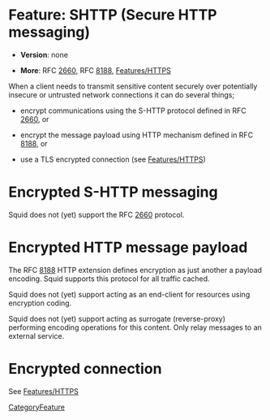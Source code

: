 # Feature: SHTTP (Secure HTTP messaging)

  - **Version**: none

  - **More**: RFC [2660](https://tools.ietf.org/rfc/rfc2660#), RFC
    [8188](https://tools.ietf.org/rfc/rfc8188#),
    [Features/HTTPS](https://wiki.squid-cache.org/Features/SHTTP/Features/HTTPS#)

When a client needs to transmit sensitive content securely over
potentially insecure or untrusted network connections it can do several
things;

  - encrypt communications using the S-HTTP protocol defined in RFC
    [2660](https://tools.ietf.org/rfc/rfc2660#), or

  - encrypt the message payload using HTTP mechanism defined in RFC
    [8188](https://tools.ietf.org/rfc/rfc8188#), or

  - use a TLS encrypted connection (see
    [Features/HTTPS](https://wiki.squid-cache.org/Features/SHTTP/Features/HTTPS#))

# Encrypted S-HTTP messaging

Squid does not (yet) support the RFC
[2660](https://tools.ietf.org/rfc/rfc2660#) protocol.

# Encrypted HTTP message payload

The RFC [8188](https://tools.ietf.org/rfc/rfc8188#) HTTP extension
defines encryption as just another a payload encoding. Squid supports
this protocol for all traffic cached.

Squid does not (yet) support acting as an end-client for resources using
encryption coding.

Squid does not (yet) support acting as surrogate (reverse-proxy)
performing encoding operations for this content. Only relay messages to
an external service.

# Encrypted connection

See
[Features/HTTPS](https://wiki.squid-cache.org/Features/SHTTP/Features/HTTPS#)

[CategoryFeature](https://wiki.squid-cache.org/Features/SHTTP/CategoryFeature#)
